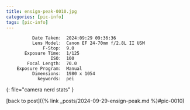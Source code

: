 ```yaml
---
title: ensign-peak-0010.jpg
categories: [pic-info]
tags: [pic-info]
---
```


```text
          Date Taken:  2024:09:29 09:36:36
          Lens Model:  Canon EF 24-70mm f/2.8L II USM
              F-Stop:  9.0
       Exposure Time:  1/125
                 ISO:  100
        Focal Length:  70.0
    Exposure Program:  Manual
          Dimensions:  1980 x 1054
            keywords:  pei
```
{: file="camera nerd stats" }

[back to post]({% link _posts/2024-09-29-ensign-peak.md %}#pic-0010)
